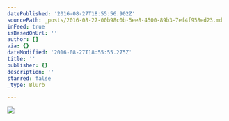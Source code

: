 ```yaml
---
datePublished: '2016-08-27T18:55:56.902Z'
sourcePath: _posts/2016-08-27-00b98c0b-5ee8-4500-89b3-7ef4f958ed23.md
inFeed: true
isBasedOnUrl: ''
author: []
via: {}
dateModified: '2016-08-27T18:55:55.275Z'
title: ''
publisher: {}
description: ''
starred: false
_type: Blurb

---
```

![](https://imgflo.herokuapp.com/graph/vahj1ThiexotieMo/498228df9ec862c0e610a86cb0dacb50/croprotate.jpg?cropheight=4910&cropwidth=7360&degrees=0&input=https%3A%2F%2Fthe-grid-user-content.s3-us-west-2.amazonaws.com%2F2f0d97a8-7675-45f2-9b45-c153046acd3a.jpg&x=0&y=0)